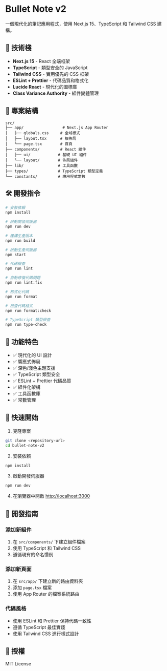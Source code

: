# Bullet Note v2

一個現代化的筆記應用程式，使用 Next.js 15、TypeScript 和 Tailwind CSS 建構。

## 🚀 技術棧

- **Next.js 15** - React 全端框架
- **TypeScript** - 類型安全的 JavaScript
- **Tailwind CSS** - 實用優先的 CSS 框架
- **ESLint + Prettier** - 代碼品質和格式化
- **Lucide React** - 現代化的圖標庫
- **Class Variance Authority** - 組件變體管理

## 📁 專案結構

```
src/
├── app/                 # Next.js App Router
│   ├── globals.css     # 全域樣式
│   ├── layout.tsx      # 根佈局
│   └── page.tsx        # 首頁
├── components/         # React 組件
│   ├── ui/            # 基礎 UI 組件
│   └── layout/        # 佈局組件
├── lib/               # 工具函數
├── types/             # TypeScript 類型定義
└── constants/         # 應用程式常數
```

## 🛠️ 開發指令

```bash
# 安裝依賴
npm install

# 啟動開發伺服器
npm run dev

# 建構生產版本
npm run build

# 啟動生產伺服器
npm start

# 代碼檢查
npm run lint

# 自動修復代碼問題
npm run lint:fix

# 格式化代碼
npm run format

# 檢查代碼格式
npm run format:check

# TypeScript 類型檢查
npm run type-check
```

## 🎨 功能特色

- ✅ 現代化的 UI 設計
- ✅ 響應式佈局
- ✅ 深色/淺色主題支援
- ✅ TypeScript 類型安全
- ✅ ESLint + Prettier 代碼品質
- ✅ 組件化架構
- ✅ 工具函數庫
- ✅ 常數管理

## 🚀 快速開始

1. 克隆專案
```bash
git clone <repository-url>
cd bullet-note-v2
```

2. 安裝依賴
```bash
npm install
```

3. 啟動開發伺服器
```bash
npm run dev
```

4. 在瀏覽器中開啟 [http://localhost:3000](http://localhost:3000)

## 📝 開發指南

### 添加新組件

1. 在 `src/components/` 下建立組件檔案
2. 使用 TypeScript 和 Tailwind CSS
3. 遵循現有的命名慣例

### 添加新頁面

1. 在 `src/app/` 下建立新的路由資料夾
2. 添加 `page.tsx` 檔案
3. 使用 App Router 的檔案系統路由

### 代碼風格

- 使用 ESLint 和 Prettier 保持代碼一致性
- 遵循 TypeScript 最佳實踐
- 使用 Tailwind CSS 進行樣式設計

## 📄 授權

MIT License
